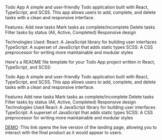 Todo App
A simple and user-friendly Todo application built with React, TypeScript, and SCSS. This app allows users to add, complete, and delete tasks with a clean and responsive interface.

Features:
Add new tasks
Mark tasks as complete/incomplete
Delete tasks
Filter tasks by status (All, Active, Completed)
Responsive design

Technologies Used:
React: A JavaScript library for building user interfaces
TypeScript: A superset of JavaScript that adds static types
SCSS: A CSS preprocessor for writing more maintainable and modular styles


Here's a README file template for your Todo App project written in React, TypeScript, and SCSS:

Todo App
A simple and user-friendly Todo application built with React, TypeScript, and SCSS. This app allows users to add, complete, and delete tasks with a clean and responsive interface.

Features
Add new tasks
Mark tasks as complete/incomplete
Delete tasks
Filter tasks by status (All, Active, Completed)
Responsive design
Technologies Used
React: A JavaScript library for building user interfaces
TypeScript: A superset of JavaScript that adds static types
SCSS: A CSS preprocessor for writing more maintainable and modular styles

[DEMO]() :This link opens the live version of the landing page, allowing you to interact with the final product as it would appear to users.